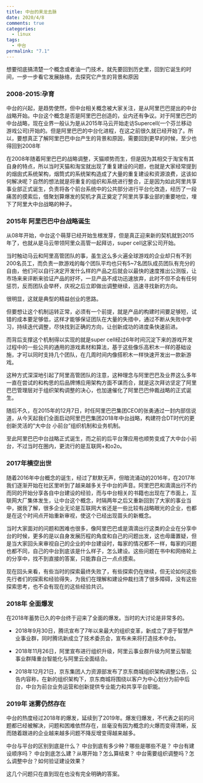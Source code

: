 ```yaml
---
title: 中台的来龙去脉
date: 2020/4/8
comments: true
categories:
  - linux
tags:
  - 中台
permalink: "7.1"
---
```


想要彻底搞清楚一个概念或者油一门技术，就先要回到历史里，回到它诞生的时间，一步一步看它发展脉络，去探究它产生的背景和原因

### 2008-2015:孕育

中台的兴起，是趋势使然，但中台相关概念被大家关注，是从阿里巴巴提出的中台战略开始。中台这个概念是否是阿里巴巴创造的，业内还有争议。对于阿里巴巴的中台战略，现在业界一般认为是从2015年马云开始走访Supercell(一个芬兰移动游戏公司)开始的。但是阿里巴巴的中台化进程，在这之前很久就已经开始了。所以，要想真正了解阿里巴巴中台产生的背景和原因，需要回到更早的时候，至少也得回到2008年

在2008年随着阿里巴巴的战略调整，天猫顺势而生，但是因为其相交于淘宝有其自身的特点，所以当时天猫和淘宝就出现了重复建设的问题，也就是大家经常提到的烟囱式系统架构，烟筒式的系统架构造成了大量的重复建设和资源浪费，这该如何解决呢？自然的想法就是将重复的组织和系统进行整合，正是因为如此阿里共享事业部正式诞生，负责将各个前台系统中的公共部分进行平台化改造，经历了一段痛苦的摸索后，借聚划算爆发的契机才真正奠定了阿里共享事业部的重要地位，埋下了阿里大中台战略的种子。

### 2015年 阿里巴巴中台战略诞生

从08年开始，中台这个萌芽已经开始生根发芽，但是真正迎来新的契机就到2015年了，也就从是马云带领阿里众高管一起拜访，super cell这家公司开始。

当时触动马云和阿里高管团队的事，虽生这么多火遍全球游戏的企业却只有不到200名员工，而负责一款游戏的每个团队平均也只有5~7名团队成员团队有充分的自由，他们可以自行决定开发什么样的产品之后就会以最快的速度推出公测版，让市场来来评断来验证产品的好坏，一旦产品不成功迅速放弃，此时不但不会有任何惩罚，反而团队会举杯，庆祝之后立即做出调整继续，迅速寻找新的方向。

很明显，这就是典型的精益创业的思路。

但要想让这个机制运转正常，必须有一个前提，就是产品的构建时间要足够短，试错的成本要足够低，这样才能够保证团队在大量的失措中，通过不断从失败中学习，持续迭代调整，尽快找到正确的方向，让创新成功的进度条快速前进。

而背后支撑这个机制得以实现的就是super cell经过6年时间沉淀下来的游戏开发过程中的一些公共的通用的游戏素材和算法，基于这些像乐高积木一样的基础设施，才可以同时支持几个团队，在几周时间内像搭积木一样快速开发出一款新游戏。

这种方式深深地引起了阿里高管团队的注意，这种理念与阿里巴巴及业界这么多年一直在尝试的和构思的后品牌博应用架构方面不谋而合，就是这次拜访坚定了阿里巴巴管理层对于组织架构调整的决心，也加速催化了阿里巴巴仲裁战略的正式诞生。

随后不久，在2015年的12月7日，时任阿里巴巴集团CEO的张勇通过一封内部信说道，从今天起我们全面启动阿里巴巴集团2018年中台战略，构建符合DT时代的更创新灵活的“大中台 小前台”组织机制和业务机制。

至此阿里巴巴中台战略正式诞生，而之前的后平台薄应用也顺势变成了大中台小前台，不过当时在圈内，更流行的是互联网+和o2o。

### 2017年横空出世

随着2016年中台概念的诞生，经过了默默无声，但暗流涌动的2016年，在2017年我们逐渐开始在社区里听到了越来越多关于中台的声音。阿里巴巴和滴滴出行不约而同的开始分享各自中台建设的经验，而与中台相关的书籍也出现在了市面上，互联网大厂集体发生，让中台这个概念，时隔两年之后又重新回到了大家的事业当中，据我了解，很多企业无论是互联网大省还是一些比较有战略眼光的企业，也都是在这个时间点开始重新审视，使这个已经出现苗头的新概念。

当时大家面对的问题和困难也很多，像阿里巴巴或是滴滴出行这类的企业在分享中台的时候，更多的是以自身发展历程的角度和自己的问题出发，这也毋庸置疑，但是当大家回头来审视自己的企业的中台建设时，每家的情况都不一样，每家的问题也都不同，自己的中台到底该是什么样子，怎么建设。这些问题在书中和网络轮上的分享中，找不到直接的答案，只能靠自己一点点摸索。

现在回头来看，有些当时的探索最终失败了，有些探索仍在继续，但无论如何这些先行者们的探索和经验得失，为我们在理解和建设仲裁扫清了很多障碍，没有这些探索思考，也不会有现在的这些经验共识。

### 2018年 全面爆发

在2018年蓄势已久的中台终于迎来了全面的爆发。当时的大讨论是非常多的。

* 2018年9月30日，腾讯宣布了7年以来最大的组织变革，新成立了源于智慧产业事业群，同时腾讯新成立了技术委员会，宣布未来将打造技术中台。

* 2018年11月26日，阿里宣布进行组织升级，阿里云事业群升级为阿里云智能事业群降重台智能化与阿里云全面结合。

* 2018年12月21日，京东集团人力资源部发布了京东商城组织架构调整公告，公告内容称，在新的组织架构下，京东商城将围绕以客户为中心划分为前中后台，中台为前台业务运营和创新提供专业能力和共享平台职能。

### 2019年 迷雾仍然存在

中台的热度经过2018年的爆发，延续到了2019年。爆发归爆发，不代表之前的问题都已经被解决，问题和困难依然存在，丝毫没有因为概念的火爆而变得清晰，反而随着跟进的企业越来越多问题不降反增变得越来越多。

中台与平台的区别到底是什么？
中台到底有多少种？哪些是哪些不是？
中台有建设顺序吗？
中台到底怎么建？从哪开始？怎么算结束？
中台需要组织调整吗？怎么调整中台？如何验证建设效果？

这几个问题只在直到现在也没有完全明确的答案。
